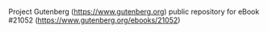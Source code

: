 Project Gutenberg (https://www.gutenberg.org) public repository for eBook #21052 (https://www.gutenberg.org/ebooks/21052)
